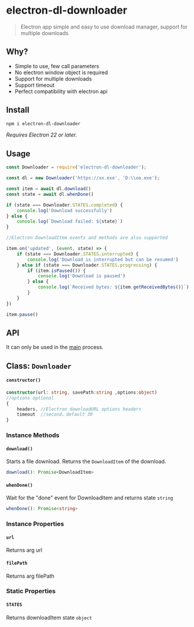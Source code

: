 # electron-dl-downloader

> Electron app simple and easy to use download manager, support for multiple downloads

## Why?

- Simple to use, few call parameters
- No electron window object is required
- Support for multiple downloads
- Support timeout
- Perfect compatibility with electron api

## Install

```sh
npm i electron-dl-downloader
```

*Requires Electron 22 or later.*

## Usage

```js
const Downloader = require('electron-dl-downloader');

const dl = new Downloader('https://xx.exe', 'D:\\oo.exe');

const item = await dl.download()
const state = await dl.whenDone()

if (state === Downloader.STATES.completed) {
    console.log('Download successfully')
} else {
    console.log(`Download failed: ${state}`)
}

//Electron DownloadItem events and methods are also supported

item.on('updated', (event, state) => {
    if (state === Downloader.STATES.interrupted) {
        console.log('Download is interrupted but can be resumed')
    } else if (state === Downloader.STATES.progressing) {
        if (item.isPaused()) {
            console.log('Download is paused')
        } else {
            console.log(`Received bytes: ${item.getReceivedBytes()}`)
        }
    }
})

item.pause()

```


## API

It can only be used in the [main](https://electronjs.org/docs/glossary/#main-process) process.

## Class: `Downloader`


#### `constructor()`

``` typescript
constructor(url: string, savePath:string ,options:object)
//options optional
{
    headers, //Electron downloadURL options headers
    timeout  //second，default 30
}
```

### Instance Methods

#### `download()`
Starts a file download. Returns the `DownloadItem` of the download.
```typescript
download(): Promise<DownloadItem>
```

#### `whenDone()`
Wait for the "done" event for DownloadItem and returns state `string`
```typescript
whenDone(): Promise<string>
```

### Instance Properties

#### `url` 
Returns arg url

#### `filePath`
Returns arg filePath

### Static Properties

#### `STATES`
Returns downloadItem state `object`